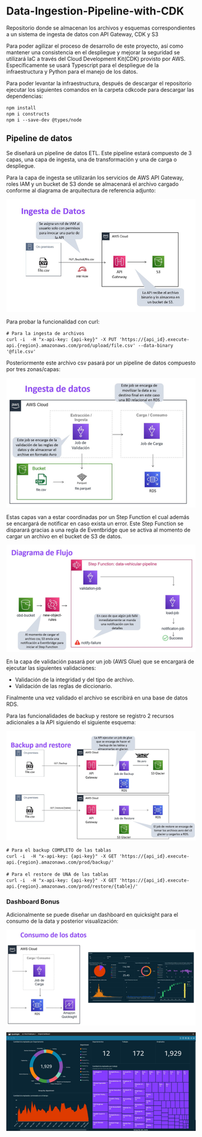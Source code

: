 # Data-Ingestion-Pipeline-with-CDK
Repositorio donde se almacenan los archivos y esquemas correspondientes a un sistema de ingesta de datos con API Gateway, CDK y S3 

Para poder agilizar el proceso de desarrollo de este proyecto, así como mantener una consistencia en el despliegue y mejorar la seguridad se utilizará IaC a través del Cloud Development Kit(CDK) provisto por AWS. Específicamente se usará Typescript para el despliegue de la infraestructura y Python para el manejo de los datos.

Para poder levantar la infraestructura, después de descargar el repositorio ejecutar los siguientes comandos en la carpeta cdkcode para descargar las dependencias:
```
npm install
npm i constructs
npm i --save-dev @types/node

```


## Pipeline de datos
Se diseñará un pipeline de datos ETL. Este pipeline estará compuesto de 3 capas, una capa de ingesta, una de transformación y una de carga o despliegue.

Para la capa de ingesta se utilizarán los servicios de AWS API Gateway, roles IAM y un bucket de S3 donde se almacenará el archivo cargado conforme al diagrama de arquitectura de referencia adjunto:

![Diagrama de ingesta](https://github.com/JugueDev/Data-Ingestion-Pipeline-with-CDK/blob/main/images/diagrama_ingesta.jpg?raw=true)

Para probar la funcionalidad con curl:

```
# Para la ingesta de archivos
curl -i  -H "x-api-key: {api-key}" -X PUT 'https://{api_id}.execute-api.{region}.amazonaws.com/prod/upload/file.csv' --data-binary '@file.csv'

```

Posteriormente este archivo csv pasará por un pipeline de datos compuesto por tres zonas/capas:

![Diagrama del Pipeline de datos](https://github.com/JugueDev/Data-Ingestion-Pipeline-with-CDK/blob/main/images/diagrama_pipeline.jpg?raw=true)

Estas capas van a estar coordinadas por un Step Function el cual además se encargará de notificar en caso exista un error. Este Step Function se disparará gracias a una regla de Eventbridge que se activa al momento de cargar un archivo en el bucket de S3 de datos.

![Diagrama del Flujo del Pipeline de datos](https://github.com/JugueDev/Data-Ingestion-Pipeline-with-CDK/blob/main/images/diagrama_pipeline_flujo.jpg?raw=true)


En la capa de validación pasará por un job (AWS Glue) que se encargará de ejecutar las siguientes validaciones:
- Validación de la integridad y del tipo de archivo.
- Validación de las reglas de diccionario.

Finalmente una vez validado el archivo se escribirá en una base de datos RDS.


Para las funcionalidades de backup y restore se registro 2 recursos adicionales a la API siguiendo el siguiente esquema:

![Diagrama del flujo de llamada a la API para las funcionalidades de restore y backup](https://github.com/JugueDev/Data-Ingestion-Pipeline-with-CDK/blob/main/images/diagrama_restore_backup.jpg?raw=true)

```
# Para el backup COMPLETO de las tablas
curl -i  -H "x-api-key: {api-key}" -X GET 'https://{api_id}.execute-api.{region}.amazonaws.com/prod/backup/' 

# Para el restore de UNA de las tablas
curl -i  -H "x-api-key: {api-key}" -X GET 'https://{api_id}.execute-api.{region}.amazonaws.com/prod/restore/{table}/' 

```


### Dashboard Bonus

Adicionalmente se puede diseñar un dashboard en quicksight para el consumo de la data y posterior visualización:

![Diagrama de consumo de los datos](https://github.com/JugueDev/Data-Ingestion-Pipeline-with-CDK/blob/main/images/diagrama_consumo_datos.jpg?raw=true)

![Dashboard en Quicksight](https://github.com/JugueDev/Data-Ingestion-Pipeline-with-CDK/blob/main/images/quicksight_dashboard.jpg?raw=true)